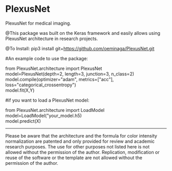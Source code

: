 # PlexusNet
PlexusNet for medical imaging.

@This package was built on the Keras framework and easily allows using PlexusNet architecture in research projects.

@To Install: pip3 install git+https://github.com/oeminaga/PlexusNet.git

#An example code to use the package: 

from PlexusNet.architecture import PlexusNet <br />
model=PlexusNet(depth=2, length=3, junction=3, n_class=2) <br />
model.compile(optimizer="adam", metrics=["acc"], loss="categorical_crossentropy") <br />
model.fit(X,Y)<br />

#if you want to load a PlexusNet model:

from PlexusNet.architecture import LoadModel<br />
model=LoadModel("your_model.h5)<br />
model.predict(X)<br />

__________
Please be aware that the architecture and the formula for color intensity normalization are patented and only provided for review and academic research purposes. The use for other purposes not listed here is not allowed without the permission of the author. Replication, modification or reuse of the software or the template are not allowed without the permission of the author.
